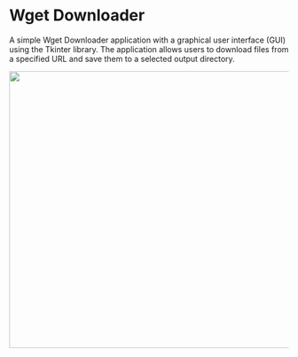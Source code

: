 # Wget Downloader
A simple Wget Downloader application with a graphical user interface (GUI) using the Tkinter library. The application allows users to download files from a specified URL and save them to a selected output directory.
<p align="center">
  <img width="660" height="500" src="https://i.ibb.co/d7ckY7Q/wget-cover-1.png">
</p>
